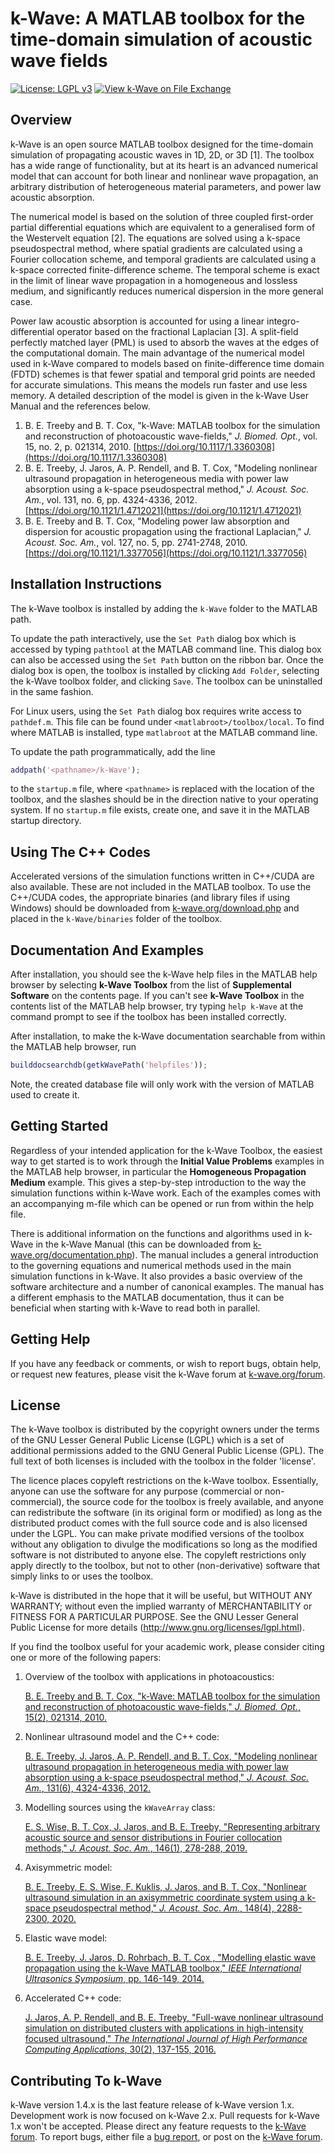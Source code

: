 # k-Wave: A MATLAB toolbox for the time-domain simulation of acoustic wave fields

[![License: LGPL v3](https://img.shields.io/badge/License-LGPL_v3-blue.svg)](LICENSE.txt)   [![View k-Wave on File Exchange](https://www.mathworks.com/matlabcentral/images/matlab-file-exchange.svg)](https://uk.mathworks.com/matlabcentral/fileexchange/120178-k-wave)

## Overview

k-Wave is an open source MATLAB toolbox designed for the time-domain simulation of propagating acoustic waves in 1D, 2D, or 3D [1]. The toolbox has a wide range of functionality, but at its heart is an advanced numerical model that can account for both linear and nonlinear wave propagation, an arbitrary distribution of heterogeneous material parameters, and power law acoustic absorption.

The numerical model is based on the solution of three coupled first-order partial differential equations which are equivalent to a generalised form of the Westervelt equation [2]. The equations are solved using a k-space pseudospectral method, where spatial gradients are calculated using a Fourier collocation scheme, and temporal gradients are calculated using a k-space corrected finite-difference scheme. The temporal scheme is exact in the limit of linear wave propagation in a homogeneous and lossless medium, and significantly reduces numerical dispersion in the more general case.

Power law acoustic absorption is accounted for using a linear integro-differential operator based on the fractional Laplacian [3]. A split-field perfectly matched layer (PML) is used to absorb the waves at the edges of the computational domain. The main advantage of the numerical model used in k-Wave compared to models based on finite-difference time domain (FDTD) schemes is that fewer spatial and temporal grid points are needed for accurate simulations. This means the models run faster and use less memory. A detailed description of the model is given in the k-Wave User Manual and the references below.

1. B. E. Treeby and B. T. Cox, "k-Wave: MATLAB toolbox for the simulation and reconstruction of photoacoustic wave-fields," _J. Biomed. Opt._, vol. 15, no. 2, p. 021314, 2010. [https://doi.org/10.1117/1.3360308](https://doi.org/10.1117/1.3360308)
2.  B. E. Treeby, J. Jaros, A. P. Rendell, and B. T. Cox, "Modeling nonlinear ultrasound propagation in heterogeneous media with power law absorption using a k-space pseudospectral method," _J. Acoust. Soc. Am._, vol. 131, no. 6, pp. 4324-4336, 2012. [https://doi.org/10.1121/1.4712021](https://doi.org/10.1121/1.4712021)
3.  B. E. Treeby and B. T. Cox, "Modeling power law absorption and dispersion for acoustic propagation using the fractional Laplacian," _J. Acoust. Soc. Am._, vol. 127, no. 5, pp. 2741-2748, 2010. [https://doi.org/10.1121/1.3377056](https://doi.org/10.1121/1.3377056)

## Installation Instructions

The k-Wave toolbox is installed by adding the `k-Wave` folder to the MATLAB path. 

To update the path interactively, use the `Set Path` dialog box which is accessed by typing `pathtool` at the MATLAB command line. This dialog box can also be accessed using the `Set Path` button on the ribbon bar. Once the dialog box is open, the toolbox is installed by clicking `Add Folder`, selecting the k-Wave toolbox folder, and clicking `Save`. The toolbox can be uninstalled in the same fashion. 

For Linux users, using the `Set Path` dialog box requires write access to `pathdef.m`. This file can be found under `<matlabroot>/toolbox/local`. To find where MATLAB is installed, type `matlabroot` at the MATLAB command line.

To update the path programmatically, add the line 

```matlab
addpath('<pathname>/k-Wave');
```
    
to the `startup.m` file, where `<pathname>` is replaced with the location of the toolbox, and the slashes should be in the direction native to your operating system. If no `startup.m` file exists, create one, and save it in the MATLAB startup directory.

## Using The C++ Codes

Accelerated versions of the simulation functions written in C++/CUDA are also available. These are not included in the MATLAB toolbox. To use the C++/CUDA codes, the appropriate binaries (and library files if using Windows) should be downloaded from [k-wave.org/download.php](http://www.k-wave.org/download.php) and placed in the `k-Wave/binaries` folder of the toolbox.

## Documentation And Examples

After installation, you should see the k-Wave help files in the MATLAB help browser by selecting **k-Wave Toolbox** from the list of **Supplemental Software** on the contents page. If you can't see **k-Wave Toolbox** in the contents list of the MATLAB help browser, try typing `help k-Wave` at the command prompt to see if the toolbox has been installed correctly.

After installation, to make the k-Wave documentation searchable from within the MATLAB help browser, run

```matlab
builddocsearchdb(getkWavePath('helpfiles'));
```
    
Note, the created database file will only work with the version of MATLAB used to create it.

## Getting Started

Regardless of your intended application for the k-Wave Toolbox, the easiest way to get started is to work through the **Initial Value Problems** examples in the MATLAB help browser, in particular the **Homogeneous Propagation Medium** example. This gives a step-by-step introduction to the way the simulation functions within k-Wave work. Each of the examples comes with an accompanying m-file which can be opened or run from within the help file.

There is additional information on the functions and algorithms used in k-Wave in the k-Wave Manual (this can be downloaded from [k-wave.org/documentation.php](http://www.k-wave.org/documentation.php)). The manual includes a general introduction to the governing equations and numerical methods used in the main simulation functions in k-Wave. It also provides a basic overview of the software architecture and a number of canonical examples. The manual has a different emphasis to the MATLAB documentation, thus it can be beneficial when starting with k-Wave to read both in parallel.

## Getting Help

If you have any feedback or comments, or wish to report bugs, obtain help, or request new features, please visit the k-Wave forum at [k-wave.org/forum](http://www.k-wave.org/forum).

## License

The k-Wave toolbox is distributed by the copyright owners under the terms of the GNU Lesser General Public License (LGPL) which is a set of additional permissions added to the GNU General Public License (GPL). The full text of both licenses is included with the toolbox in the folder 'license'.

The licence places copyleft restrictions on the k-Wave toolbox. Essentially, anyone can use the software for any purpose (commercial or non-commercial), the source code for the toolbox is freely available, and anyone can redistribute the software (in its original form or modified) as long as the distributed product comes with the full source code and is also licensed under the LGPL. You can make private modified versions of the toolbox without any obligation to divulge the modifications so long as the modified software is not distributed to anyone else. The copyleft restrictions only apply directly to the toolbox, but not to other (non-derivative) software that simply links to or uses the toolbox. 

k-Wave is distributed in the hope that it will be useful, but WITHOUT ANY WARRANTY; without even the implied warranty of MERCHANTABILITY or FITNESS FOR A PARTICULAR PURPOSE. See the GNU Lesser General Public License for more details (http://www.gnu.org/licenses/lgpl.html). 

If you find the toolbox useful for your academic work, please consider citing one or more of the following papers:

1. Overview of the toolbox with applications in photoacoustics: 

   [B. E. Treeby and B. T. Cox, "k-Wave: MATLAB toolbox for the simulation and reconstruction of photoacoustic wave-fields," _J. Biomed. Opt._, 15(2), 021314, 2010.](https://doi.org/10.1117/1.3360308)

2. Nonlinear ultrasound model and the C++ code:

   [B. E. Treeby, J. Jaros, A. P. Rendell, and B. T. Cox, "Modeling nonlinear ultrasound propagation in heterogeneous media with power law absorption using a k-space pseudospectral method," _J. Acoust. Soc. Am._, 131(6), 4324-4336, 2012.](https://doi.org/10.1121/1.4712021)

3. Modelling sources using the `kWaveArray` class:

   [E. S. Wise, B. T. Cox, J. Jaros, and B. E. Treeby, "Representing arbitrary acoustic source and sensor distributions in Fourier collocation methods," _J. Acoust. Soc. Am._, 146(1), 278-288, 2019.](https://doi.org/10.1121/1.5116132)

4. Axisymmetric model:

   [B. E. Treeby, E. S. Wise, F. Kuklis, J. Jaros, and B. T. Cox, "Nonlinear ultrasound simulation in an axisymmetric coordinate system using a k-space pseudospectral method," _J. Acoust. Soc. Am._, 148(4), 2288-2300, 2020.](https://doi.org/10.1121/10.0002177)

5. Elastic wave model:

   [B. E. Treeby, J. Jaros, D. Rohrbach, B. T. Cox , "Modelling elastic wave propagation using the k-Wave MATLAB toolbox," _IEEE International Ultrasonics Symposium_, pp. 146-149, 2014.](https://doi.org/10.1109/ULTSYM.2014.0037)

6. Accelerated C++ code:

   [J. Jaros, A. P. Rendell, and B. E. Treeby, "Full-wave nonlinear ultrasound simulation on distributed clusters with applications in high-intensity focused ultrasound," _The International Journal of High Performance Computing Applications_, 30(2), 137-155, 2016.](https://doi.org/10.1177/1094342015581024)

## Contributing To k-Wave

k-Wave version 1.4.x is the last feature release of k-Wave version 1.x. Development work is now focused on k-Wave 2.x. Pull requests for k-Wave 1.x won't be accepted. Please direct any feature requests to the [k-Wave forum](http://www.k-wave.org/forum). To report bugs, either file a [bug report](https://github.com/ucl-bug/k-wave/issues/new/choose), or post on the [k-Wave forum](http://www.k-wave.org/forum).
